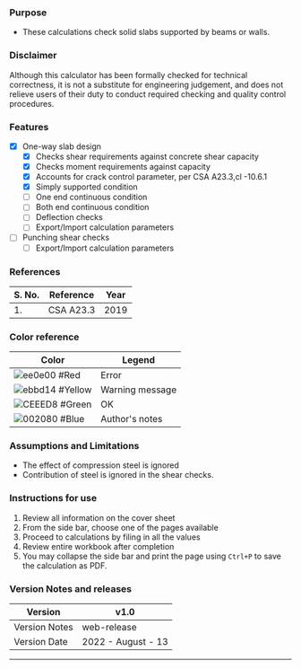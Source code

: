 ### Purpose
- These calculations check solid slabs supported by beams or walls.

### Disclaimer
Although this calculator has been formally checked for technical correctness, it is not a substitute for engineering judgement, and does not relieve users of their duty to conduct required checking and quality control procedures.

### Features
- [x] One-way slab design
    - [x] Checks shear requirements against concrete shear capacity
    - [x] Checks moment requirements against capacity
    - [x] Accounts for crack control parameter, per CSA A23.3,cl -10.6.1
    - [x] Simply supported condition
    - [ ] One end continuous condition
    - [ ] Both end continuous condition
    - [ ] Deflection checks
    - [ ] Export/Import calculation parameters
- [ ] Punching shear checks
    - [ ] Export/Import calculation parameters

### References
| S. No. | Reference | Year|
|--------|-----------|-----|
| 1. | CSA A23.3 | 2019 |

### Color reference
| Color             | Legend                                                                |
| ----------------- | ------------------------------------------------------------------ |
| ![ee0e00](https://via.placeholder.com/25/ee0e00?text=+) #Red | Error|
| ![ebbd14](https://via.placeholder.com/25/ebbd14?text=+) #Yellow | Warning message |
| ![CEEED8](https://via.placeholder.com/25/BDDA98?text=+) #Green | OK |
| ![002080](https://via.placeholder.com/25/002080?text=+) #Blue | Author's notes  |

### Assumptions and Limitations
* The effect of compression steel is ignored
* Contribution of steel is ignored in the shear checks. 


### Instructions for use
1. Review all information on the cover sheet
2. From the side bar, choose one of the pages available
3. Proceed to calculations by filing in all the values
4. Review entire workbook after completion
5. You may collapse the side bar and print the page using `Ctrl+P` to save the calculation as PDF.

### Version Notes and releases

|Version|v1.0|
|---|---|
|Version Notes| web-release|
|Version Date| 2022 - August - 13|


***